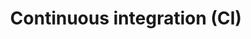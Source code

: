 ---
lang: en
layout: doc
permalink: /doc/continuous-integration/
redirect_to: https://doc.qubes-os.org/en/latest/developer/general/continuous-integration.html
title: Continuous integration (CI)
---